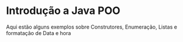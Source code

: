 
# Introdução a Java POO

Aqui estão alguns exemplos sobre Construtores, Enumeração, Listas e formatação de Data e hora

